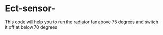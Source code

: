 # Ect-sensor-
This code will help you to run the radiator fan above 75 degrees and switch it off at below 70 degrees 
